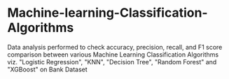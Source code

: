 # Machine-learning-Classification-Algorithms
 Data analysis performed to check accuracy, precision, recall, and F1 score comparison between various Machine Learning Classification Algorithms viz. "Logistic Regression", "KNN", "Decision Tree", "Random Forest" and "XGBoost" on Bank Dataset

